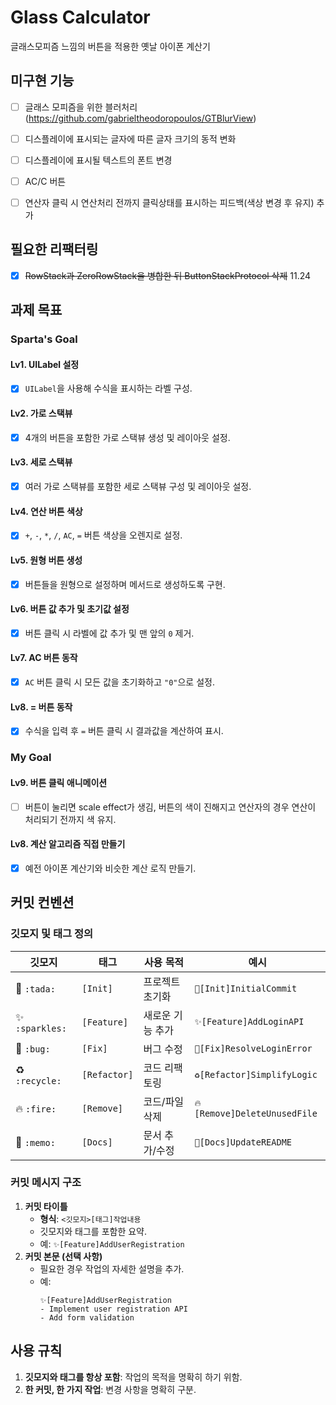 # Glass Calculator
글래스모피즘 느낌의 버튼을 적용한 옛날 아이폰 계산기

## 미구현 기능
- [ ] 글래스 모피즘을 위한 블러처리(https://github.com/gabrieltheodoropoulos/GTBlurView)
- [ ] 디스플레이에 표시되는 글자에 따른 글자 크기의 동적 변화
- [ ] 디스플레이에 표시될 텍스트의 폰트 변경
- [ ] AC/C 버튼
- [ ] 연산자 클릭 시 연산처리 전까지 클릭상태를 표시하는 피드백(색상 변경 후 유지) 추가


## 필요한 리팩터링
- [x] ~~RowStack과 ZeroRowStack을 병합한 뒤 ButtonStackProtocol 삭제~~ 11.24


## 과제 목표
### Sparta's Goal

#### Lv1. UILabel 설정
- [X] `UILabel`을 사용해 수식을 표시하는 라벨 구성.

#### Lv2. 가로 스택뷰
- [x] 4개의 버튼을 포함한 가로 스택뷰 생성 및 레이아웃 설정.

#### Lv3. 세로 스택뷰
- [x] 여러 가로 스택뷰를 포함한 세로 스택뷰 구성 및 레이아웃 설정.

#### Lv4. 연산 버튼 색상
- [x] `+`, `-`, `*`, `/`, `AC`, `=` 버튼 색상을 오렌지로 설정.

#### Lv5. 원형 버튼 생성
- [x] 버튼들을 원형으로 설정하며 메서드로 생성하도록 구현.

#### Lv6. 버튼 값 추가 및 초기값 설정
- [x] 버튼 클릭 시 라벨에 값 추가 및 맨 앞의 `0` 제거.

#### Lv7. AC 버튼 동작
- [x] `AC` 버튼 클릭 시 모든 값을 초기화하고 `"0"`으로 설정.

#### Lv8. = 버튼 동작
- [x] 수식을 입력 후 `=` 버튼 클릭 시 결과값을 계산하여 표시.

### My Goal
#### Lv9. 버튼 클릭 애니메이션
- [ ] 버튼이 눌리면 scale effect가 생김, 버튼의 색이 진해지고 연산자의 경우 연산이 처리되기 전까지 색 유지.

#### Lv8. 계산 알고리즘 직접 만들기
- [x] 예전 아이폰 계산기와 비슷한 계산 로직 만들기.

## 커밋 컨벤션
### 깃모지 및 태그 정의
| **깃모지**  | **태그**      | **사용 목적**           | **예시**                         |
|-------------|---------------|-------------------------|----------------------------------|
| 🎉 `:tada:` | `[Init]`      | 프로젝트 초기화         | `🎉[Init]InitialCommit`          |
| ✨ `:sparkles:` | `[Feature]` | 새로운 기능 추가        | `✨[Feature]AddLoginAPI`         |
| 🐛 `:bug:`  | `[Fix]`       | 버그 수정               | `🐛[Fix]ResolveLoginError`       |
| ♻️ `:recycle:` | `[Refactor]` | 코드 리팩토링           | `♻️[Refactor]SimplifyLogic`      |
| 🔥 `:fire:` | `[Remove]`    | 코드/파일 삭제          | `🔥[Remove]DeleteUnusedFile`     |
| 📝 `:memo:` | `[Docs]`      | 문서 추가/수정          | `📝[Docs]UpdateREADME`           |

### 커밋 메시지 구조
1. **커밋 타이틀**
   - **형식**: `<깃모지>[태그]작업내용`
   - 깃모지와 태그를 포함한 요약.
   - 예: `✨[Feature]AddUserRegistration`
3. **커밋 본문 (선택 사항)**  
   - 필요한 경우 작업의 자세한 설명을 추가.
   - 예:
     ```
     ✨[Feature]AddUserRegistration
     - Implement user registration API
     - Add form validation
     ```

## 사용 규칙
1. **깃모지와 태그를 항상 포함**: 작업의 목적을 명확히 하기 위함.
2. **한 커밋, 한 가지 작업**: 변경 사항을 명확히 구분.
